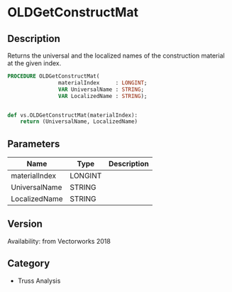 # OLDGetConstructMat

## Description
Returns the universal and the localized names of the construction material at the given index.

```pascal
PROCEDURE OLDGetConstructMat(
				materialIndex     : LONGINT;
				VAR UniversalName : STRING;
				VAR LocalizedName : STRING);
```

```python

def vs.OLDGetConstructMat(materialIndex):
    return (UniversalName, LocalizedName)
```

## Parameters
|Name|Type|Description|
|---|---|---|
|materialIndex|LONGINT||
|UniversalName|STRING||
|LocalizedName|STRING||

## Version
Availability: from Vectorworks 2018
## Category
* Truss Analysis


